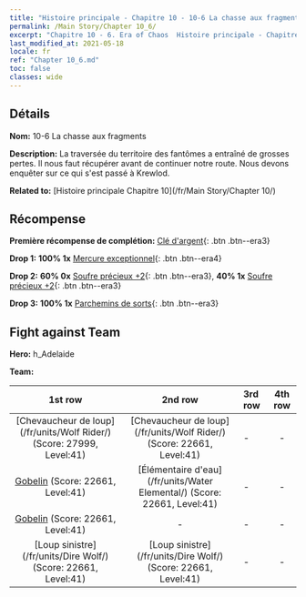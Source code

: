 ```yaml
---
title: "Histoire principale - Chapitre 10 - 10-6 La chasse aux fragments"
permalink: /Main Story/Chapter 10_6/
excerpt: "Chapitre 10 - 6. Era of Chaos  Histoire principale - Chapitre 10_6. 10-6 La chasse aux fragments"
last_modified_at: 2021-05-18
locale: fr
ref: "Chapter 10_6.md"
toc: false
classes: wide
---
```


## Détails

 **Nom:** 10-6 La chasse aux fragments

 **Description:** La traversée du territoire des fantômes a entraîné de grosses pertes. Il nous faut récupérer avant de continuer notre route. Nous devons enquêter sur ce qui s'est passé à Krewlod.

 **Related to:** [Histoire principale Chapitre 10](/fr/Main Story/Chapter 10/)

## Récompense

 **Première récompense de complétion:** [Clé d'argent](/ItemsFR/con_693/){: .btn .btn--era3}

 **Drop 1:** **100% 1x** [Mercure exceptionnel](/ItemsFR/mat_35/){: .btn .btn--era4}

 **Drop 2:** **60% 0x** [Soufre précieux +2](/ItemsFR/mat_29/){: .btn .btn--era3}, **40% 1x** [Soufre précieux +2](/ItemsFR/mat_29/){: .btn .btn--era3}

 **Drop 3:** **100% 1x** [Parchemins de sorts](/ItemsFR/con_694/){: .btn .btn--era3}


## Fight against Team
 **Hero:** h_Adelaide

 **Team:**


  | 1st row | 2nd row | 3rd row | 4th row |
  |:----:|:----:|:----|:----:|
  | [Chevaucheur de loup](/fr/units/Wolf Rider/) (Score: 27999, Level:41)  | [Chevaucheur de loup](/fr/units/Wolf Rider/) (Score: 22661, Level:41)  | - | - |
  | [Gobelin](/fr/units/Goblin/) (Score: 22661, Level:41)  | [Élémentaire d'eau](/fr/units/Water Elemental/) (Score: 22661, Level:41)  | - | - |
  | [Gobelin](/fr/units/Goblin/) (Score: 22661, Level:41)  | - | - | - |
  | [Loup sinistre](/fr/units/Dire Wolf/) (Score: 22661, Level:41)  | [Loup sinistre](/fr/units/Dire Wolf/) (Score: 22661, Level:41)  | - | - |


